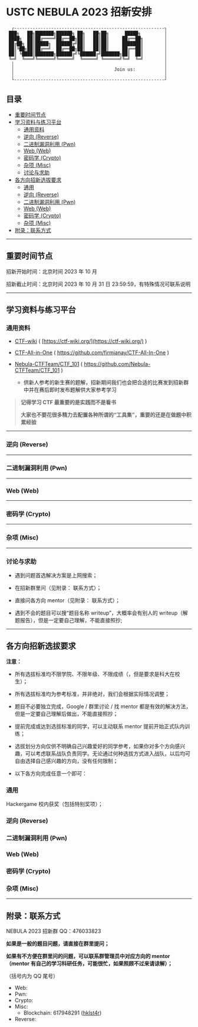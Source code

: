 # USTC NEBULA 2023 招新安排

      ┌---------------------------------------------------------┐
     ███╗   ██╗███████╗██████╗ ██╗   ██╗██╗      █████╗         │
     ████╗  ██║██╔════╝██╔══██╗██║   ██║██║     ██╔══██╗        │
     ██╔██╗ ██║█████╗  ██████╔╝██║   ██║██║     ███████║        │
     ██║╚██╗██║██╔══╝  ██╔══██╗██║   ██║██║     ██╔══██║        │
     ██║ ╚████║███████╗██████╔╝╚██████╔╝███████╗██║  ██║        │
     ╚═╝  ╚═══╝╚══════╝╚═════╝  ╚═════╝ ╚══════╝╚═╝  ╚═╝        │
      │                                                         │
      │                                      Join us:           │
      │                                                         │
      └---------------------------------------------------------┘

## 目录

- [重要时间节点](#重要时间节点)
- [学习资料与练习平台](#学习资料与练习平台)
    - [通用资料](#通用资料)
    - [逆向 (Reverse)](#逆向-Reverse)
    - [二进制漏洞利用 (Pwn)](#二进制漏洞利用-Pwn)
    - [Web (Web)](#Web-Web)
    - [密码学 (Crypto)](#密码学-Crypto)
    - [杂项 (Misc)](#杂项-Misc)
    - [讨论与求助](#讨论与求助)
- [各方向招新选拔要求](#各方向招新选拔要求)
    - [通用](#通用)
    - [逆向 (Reverse)](#逆向-Reverse-1)
    - [二进制漏洞利用 (Pwn)](#二进制漏洞利用-Pwn-1)
    - [Web (Web)](#Web-Web-1)
    - [密码学 (Crypto)](#密码学-Crypto-1)
    - [杂项 (Misc)](#杂项-Misc-1)
- [附录：联系方式](#附录：联系方式)

---

## 重要时间节点

招新开始时间：北京时间 2023 年 10 月

招新截止时间：北京时间 2023 年 10 月 31 日 23:59:59，有特殊情况可联系说明

---

## 学习资料与练习平台

### 通用资料

- [CTF-wiki](https://github.com/ctf-wiki/ctf-wiki) ( [https://ctf-wiki.org/](https://ctf-wiki.org/) )

- [CTF-All-in-One](https://github.com/firmianay/CTF-All-In-One) ( https://github.com/firmianay/CTF-All-In-One )

- [Nebula-CTFTeam/CTF_101](https://github.com/Nebula-CTFTeam/CTF_101) ( https://github.com/Nebula-CTFTeam/CTF_101 )

    - 供新人参考的新生赛的题解，招新期间我们也会把合适的比赛发到招新群中并在赛后即时发布题解供大家参考学习

> **记得学习 CTF 最重要的是实践而不是看书**
>
> **大家也不要花很多精力去配置各种所谓的“工具集”，重要的还是在做题中积累经验**

---

### 逆向 (Reverse)

---

### 二进制漏洞利用 (Pwn)

---

### Web (Web)

---

### 密码学 (Crypto)

---

### 杂项 (Misc)

---

### 讨论与求助

- 遇到问题首选解决方案是上网搜索；

- 在招新群里问（见附录： 联系方式）；

- 直接问各方向 mentor（见附录： 联系方式）；

- 遇到不会的题目可以搜“题目名称 writeup”，大概率会有别人的 writeup（解题报告），但是一定要自己理解，不能直接照抄;

---

## 各方向招新选拔要求

**注意：**

- 所有选拔标准均不限学院、不限年级、不限成绩（，但是要求是科大在校生）；

- 所有选拔标准均为参考标准，并非绝对，我们会根据实际情况调整；

- 题目不必要独立完成，Google / 群里讨论 / 找 mentor 都是有效的解决方法，但是一定要自己理解后做出，不能直接照抄；

- 提前完成或达到选拔标准的同学，可以主动联系 mentor 提前开始正式队内训练；

- 选拔划分方向仅供不明确自己兴趣爱好的同学参考，如果你对多个方向感兴趣，可以考虑联系战队负责同学。无论通过何种选拔方式进入战队，以后均可自由选择自己感兴趣的方向，没有任何限制；

- 以下各方向完成任意一个即可：

### 通用

Hackergame 校内获奖（包括特别奖项）；

### 逆向 (Reverse)


### 二进制漏洞利用 (Pwn)


### Web (Web)


### 密码学 (Crypto)


### 杂项 (Misc)

---

## 附录：联系方式

NEBULA 2023 招新群 QQ：476033823

**如果是一般的题目问题，请直接在群里提问；**

**如果有不方便在群里问的问题，可以联系群管理员中对应方向的 mentor（mentor 有自己的学习科研任务，可能很忙，如果照顾不过来请谅解）；**

（括号内为 QQ 尾号）
- Web: 
- Pwn: 
- Crypto: 
- Misc:
    - Blockchain: 617948291 ([hklst4r](https://github.com/hklst4r/))      
- Reverse: 
